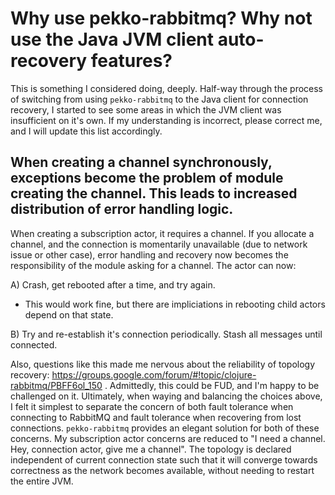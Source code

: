 # Why use pekko-rabbitmq? Why not use the Java JVM client auto-recovery features?

This is something I considered doing, deeply. Half-way through the process of switching from using `pekko-rabbitmq` to the Java client for connection recovery, I started to see some areas in which the JVM client was insufficient on it's own. If my understanding is incorrect, please correct me, and I will update this list accordingly.

## When creating a channel synchronously, exceptions become the problem of module creating the channel. This leads to increased distribution of error handling logic.

When creating a subscription actor, it requires a channel. If you allocate a channel, and the connection is momentarily unavailable (due to network issue or other case), error handling and recovery now becomes the responsibility of the module asking for a channel. The actor can now:

A) Crash, get rebooted after a time, and try again.

  - This would work fine, but there are impliciations in rebooting child actors depend on that state.

B) Try and re-establish it's connection periodically. Stash all messages until connected.

Also, questions like this made me nervous about the reliability of topology recovery: https://groups.google.com/forum/#!topic/clojure-rabbitmq/PBFF6ol_150 . Admittedly, this could be FUD, and I'm happy to be challenged on it. Ultimately, when waying and balancing the choices above, I felt it simplest to separate the concern of both fault tolerance when connecting to RabbitMQ and fault tolerance when recovering from lost connections. `pekko-rabbitmq` provides an elegant solution for both of these concerns. My subscription actor concerns are reduced to "I need a channel. Hey, connection actor, give me a channel". The topology is declared independent of current connection state such that it will converge towards correctness as the network becomes available, without needing to restart the entire JVM.
